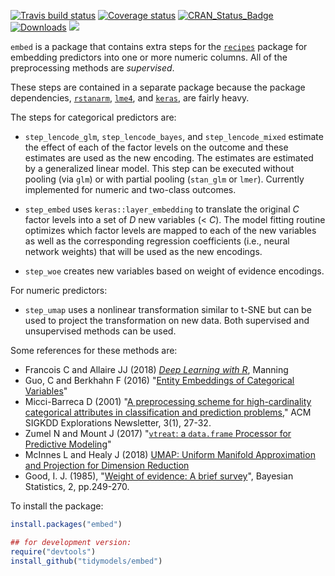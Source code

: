 [![Travis build status](https://travis-ci.org/tidymodels/embed.svg?branch=master)](https://travis-ci.org/tidymodels/embed)
[![Coverage status](https://codecov.io/gh/tidymodels/embed/branch/master/graph/badge.svg)](https://codecov.io/github/tidymodels/embed?branch=master)
[![CRAN_Status_Badge](http://www.r-pkg.org/badges/version/embed)](http://cran.r-project.org/web/packages/embed)
[![Downloads](http://cranlogs.r-pkg.org/badges/embed)](http://cran.rstudio.com/package=embed)
![](https://img.shields.io/badge/lifecycle-maturing-blue.svg)


`embed` is a package that contains extra steps for the [`recipes`](http://cran.rstudio.com/package=recipes) package for embedding predictors into one or more numeric columns. All of the preprocessing methods are _supervised_. 

These steps are contained in a separate package because the package dependencies, [`rstanarm`](http://cran.rstudio.com/package=rstanarm), [`lme4`](http://cran.rstudio.com/package=lme4), and [`keras`](http://cran.rstudio.com/package=keras),  are fairly heavy. 

The steps for categorical predictors are:

* `step_lencode_glm`, `step_lencode_bayes`, and `step_lencode_mixed` estimate the effect of each of the factor levels on the outcome and these estimates are used as the new encoding. The estimates are estimated by a generalized linear model. This step can be executed without pooling (via `glm`) or with partial pooling (`stan_glm` or `lmer`). Currently implemented for numeric and two-class outcomes. 

* `step_embed` uses `keras::layer_embedding` to translate the original _C_ factor levels into a set of _D_ new variables (< _C_). The model fitting routine optimizes which factor levels are mapped to each of the new variables as well as the corresponding regression coefficients (i.e., neural network weights) that will be used as the new encodings.  

* `step_woe` creates new variables based on weight of evidence encodings. 

For numeric predictors:

 * `step_umap` uses a nonlinear transformation similar to t-SNE but can be used to project the transformation on new data. Both supervised and unsupervised methods can be used. 

Some references for these methods are:

* Francois C and Allaire JJ (2018) [_Deep Learning with R_](https://www.manning.com/books/deep-learning-with-r), Manning
* Guo, C and Berkhahn F (2016) "[Entity Embeddings of Categorical Variables](https://arxiv.org/abs/1604.06737)"
* Micci-Barreca D (2001) "[A preprocessing scheme for high-cardinality categorical attributes in classification and prediction problems](https://scholar.google.com/scholar?hl=en&as_sdt=0%2C5&q=A+preprocessing+scheme+for+high-cardinality+categorical+attributes+in+classification+and+prediction+problems&btnG=)," ACM SIGKDD Explorations Newsletter, 3(1), 27-32.
* Zumel N and Mount J (2017) "[`vtreat`: a `data.frame` Processor for Predictive Modeling](https://arxiv.org/abs/1611.09477)"
* McInnes L and Healy J (2018) [UMAP: Uniform Manifold Approximation and Projection for Dimension Reduction](https://arxiv.org/abs/1802.03426)
* Good, I. J. (1985), "[Weight of evidence: A brief survey](https://scholar.google.com/scholar?hl=en&as_sdt=0%2C5&q=Weight+of+evidence%3A+A+brief+survey&btnG=)", Bayesian Statistics, 2, pp.249-270.




To install the package:

```r
install.packages("embed")

## for development version:
require("devtools")
install_github("tidymodels/embed")
```
